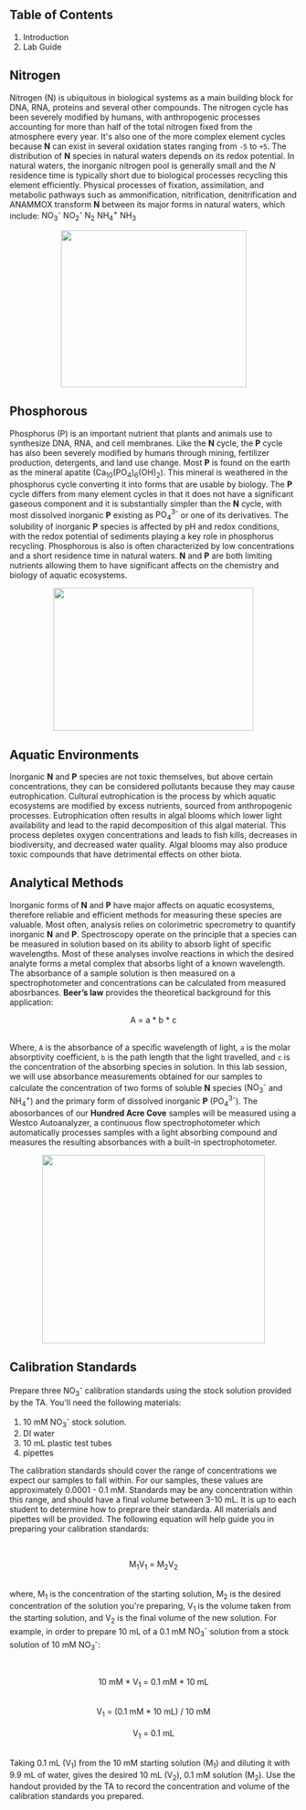 ## Table of Contents
 1. Introduction
 2. Lab Guide

## Nitrogen
Nitrogen (<span class="label label-warning">N</span>) is ubiquitous in biological systems as a main building block for DNA, RNA, proteins and several other compounds. The nitrogen cycle has been severely modified by humans, with anthropogenic processes accounting for more than half of the total nitrogen fixed from the atmosphere every year. It's also one of the more complex element cycles because **N** can exist in several oxidation states ranging from `-5` to `+5`. The distribution of **N** species in natural waters depends on its redox potential. In natural waters, the inorganic nitrogen pool is generally small and the *N* residence time is typically short due to biological processes recycling this element efficiently. Physical processes of fixation, assimilation, and metabolic pathways such as ammonification, nitrification, denitrification and ANAMMOX transform **N** between its major forms in natural waters, which include: <span class="label label-default">NO<sub>3</sub><sup>-</sup></span> <span class="label label-default">NO<sub>2</sub><sup>-</sup></span> <span class="label label-default">N<sub>2</sub></span> <span class="label label-default">NH<sub>4</sub><sup>+</sup></span> <span class="label label-default">NH<sub>3</sub></span>

<center><a href="http://imgur.com/vEk3jBl"><img src="http://i.imgur.com/vEk3jBl.gif" title="" width="325" height="275"></a></center>

## Phosphorous
Phosphorus (<span class="label label-success">P</span>) is an important nutrient that plants and animals use to synthesize DNA, RNA, and cell membranes. Like the **N** cycle, the **P** cycle has also been severely modified by humans through mining, fertilizer production, detergents, and land use change. Most **P** is found on the earth as the mineral apatite (<span class="label label-default">Ca<sub>10</sub>(PO<sub>4</sub>)<sub>6</sub>(OH)<sub>2</sub></span>). This mineral is weathered in the phosphorus cycle converting it into forms that are usable by biology. The **P** cycle differs from many element cycles in that it does not have a significant gaseous component and it is substantially simpler than the **N** cycle, with most dissolved inorganic **P** existing as <span class="label label-default">PO<sub>4</sub><sup>3-</sup></span> or one of its derivatives. The solubility of inorganic **P** species is affected by pH and redox conditions, with the redox potential of sediments playing a key role in phosphorus recycling. Phosphorous is also is often characterized by low concentrations and a short residence time in natural waters. **N** and **P** are both limiting nutrients allowing them to have significant affects on the chemistry and biology of aquatic ecosystems.

<center><a href="http://imgur.com/VD95dWb"><img src="http://i.imgur.com/VD95dWb.png" title="" width="350" height="250"></a></center>

## Aquatic Environments
Inorganic **N** and **P** species are not toxic themselves, but above certain concentrations, they can be considered pollutants because they may cause eutrophication. Cultural eutrophication is the process by which aquatic ecosystems are modified by excess nutrients, sourced from anthropogenic processes. Eutrophication often results in algal blooms which lower light availability and lead to the rapid decomposition of this algal material. This process depletes oxygen concentrations and leads to fish kills, decreases in biodiversity, and decreased water quality. Algal blooms may also produce toxic compounds that have detrimental effects on other biota.

## Analytical Methods
Inorganic forms of **N** and **P** have major affects on aquatic ecosystems, therefore reliable and efficient methods for measuring these species are valuable. Most often, analysis relies on colorimetric specrometry to quantify inorganic **N** and **P**. Spectroscopy operate on the principle that a species can be measured in solution based on its ability to absorb light of specific wavelengths. Most of these analyses involve reactions in which the desired analyte forms a metal complex that absorbs light of a known wavelength. The absorbance of a sample solution is then measured on a spectrophotometer and concentrations can be calculated from measured abosrbances. **Beer’s law** provides the theoretical background for this application:

<center>A = a * b * c</center><br>

Where, `A` is the absorbance of a specific wavelength of light, `a` is the molar absorptivity coefficient, `b` is the path length that the light travelled, and `c` is the concentration of the absorbing species in solution. In this lab session, we will use absorbance measurements obtained for our samples to calculate the concentration of two forms of soluble **N** species (<span class="label label-default">NO<sub>3</sub><sup>-</sup></span> and <span class="label label-default">NH<sub>4</sub><sup>+</sup></span>) and the primary form of dissolved inorganic **P** (<span class="label label-default">PO<sub>4</sub><sup>3-</sup></span>). The abosorbances of our **Hundred Acre Cove** samples will be measured using a Westco Autoanalyzer, a continuous flow spectrophotometer which automatically processes samples with a light absorbing compound and measures the resulting absorbances with a built-in spectrophotometer.

<center><a href="http://imgur.com/eNz7vyK"><img src="http://i.imgur.com/eNz7vyK.png" title="" width="390" height="330"></a></center>


## Calibration Standards

Prepare three <span class="label label-default">NO<sub>3</sub><sup>-</sup></span> calibration standards using the stock solution provided by the TA. You'll need the following materials:

  1. 10 mM <span class="label label-default">NO<sub>3</sub><sup>-</sup></span> stock solution.
  2. DI water
  3. 10 mL plastic test tubes
  4. pipettes

The calibration standards should cover the range of concentrations we expect our samples to fall within. For our samples, these values are approximately 0.0001 - 0.1 mM. Standards may be any concentration within this range, and should have a final volume between 3-10 mL. It is up to each student to determine how to preprare their standarda. All materials and pipettes will be provided. The following equation will help guide you in preparing your calibration standards:

<br><center> M<sub>1</sub>V<sub>1</sub> = M<sub>2</sub>V<sub>2</sub></center><br>

where, M<sub>1</sub> is the concentration of the starting solution, M<sub>2</sub> is the desired concentration of the solution you're preparing, V<sub>1</sub> is the volume taken from the starting solution, and V<sub>2</sub> is the final volume of the new solution. For example, in order to prepare 10 mL of a 0.1 mM <span class="label label-default">NO<sub>3</sub><sup>-</sup></span> solution from a stock solution of 10 mM <span class="label label-default">NO<sub>3</sub><sup>-</sup></span>:

<br><center>10 mM * V<sub>1</sub> = 0.1 mM * 10 mL</center><br>
<center>V<sub>1</sub> = (0.1 mM * 10 mL) / 10 mM</center><br>
<center>V<sub>1</sub> = 0.1 mL</center><br>

Taking 0.1 mL (V<sub>1</sub>) from the 10 mM starting solution (M<sub>1</sub>) and diluting it with 9.9 mL of water, gives the desired 10 mL (V<sub>2</sub>), 0.1 mM solution (M<sub>2</sub>). Use the handout provided by the TA to record the concentration and volume of the calibration standards you prepared.


